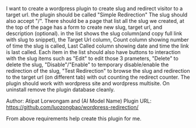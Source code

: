 I want to create a wordpress plugin to create slug and redirect visitor to a target url.  the plugin should be called "Simple Redirection"  The slug should also accept "/". There should be a page that list all the slug we created, at the top of the page has a form to create new slug, target url, and description (optional).  in the list shows the slug column(and copy full link with slug to snippet), the Target Url column, Count column showing number of time the slug is called, Last Called column showing date and time the link is last called.  Each item in the list should also have buttons to interaction with the slug items such as "Edit" to edit those 3 prameters, "Delete" to delete the slug, "Disable"/"Enable" to temporary disable/enable the redirection of the slug, "Test Redirection" to browse the slug and redirection to the target url (on different tab) with out counting the redirect counter. The plugin should work with wordpress site and wordpress multisite.  On uninstall remove the plugin database cleanly.

Author: Atipat Lorwongam and (AI Model Name)
Plugin URL: https://github.com/luozongbao/wordpress-redirection/

From above requirements help create this plugin for me.
